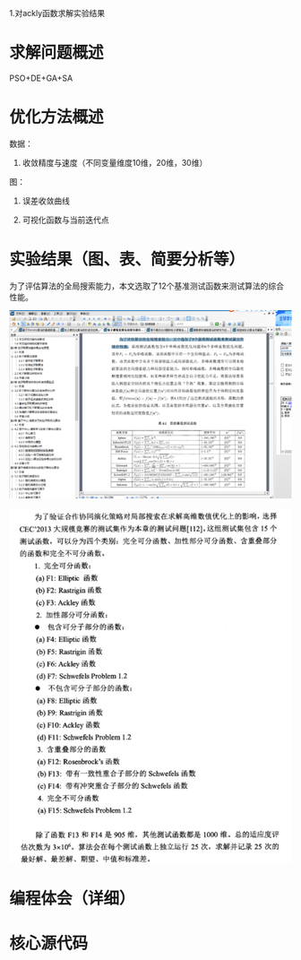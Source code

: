 1.对ackly函数求解实验结果

# 求解问题概述

PSO+DE+GA+SA

# 优化方法概述

数据：

1. 收敛精度与速度（不同变量维度10维，20维，30维）

图：

1. 误差收敛曲线



1. 可视化函数与当前迭代点

# 实验结果（图、表、简要分析等）

为了评估算法的全局搜索能力，本文选取了12个基准测试函数来测试算法的综合性能。

![image-20220608215600061](%E8%BF%9E%E7%BB%AD%E4%BC%98%E5%8C%96%E9%97%AE%E9%A2%98%20(copy).assets/image-20220608215600061.png)

![image-20220608205903968](%E8%BF%9E%E7%BB%AD%E4%BC%98%E5%8C%96%E9%97%AE%E9%A2%98.assets/image-20220608205903968.png)



# 编程体会（详细）

# 核心源代码
